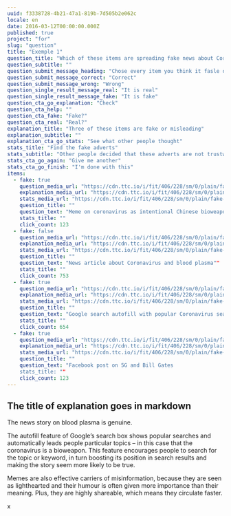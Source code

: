```yaml
---
uuid: f3338728-4b21-47a1-819b-7d505b2e062c
locale: en
date: 2016-03-12T00:00:00.000Z
published: true
project: "for"
slug: "question"
title: "Exemple 1"
question_title: "Which of these items are spreading fake news about Coronoavirus?"
question_subtitle: ""
question_submit_message_heading: "Chose every item you think it fasle or misleading"
question_submit_message_correct: "Correct"
question_submit_message_wrong: "Wrong"
question_single_result_message_real: "It is real"
question_single_result_message_fake: "It is fake"
question_cta_go_explanation: "Check"
question_cta_help: ""
question_cta_fake: "Fake?"
question_cta_real: "Real?"
explanation_title: "Three of these items are fake or misleading"
explanation_subtitle: ""
explanation_cta_go_stats: "See what other people thought"
stats_title: "Find the fake adverts"
stats_subtitle: "Other people decided that these adverts are not trustworthy"
stats_cta_go_again: "Give me another"
stats_cta_go_finish: "I'm done with this"
items:
  - fake: true
    question_media_url: "https://cdn.ttc.io/i/fit/406/228/sm/0/plain/fake-or-real-news-edition/Corona1.jpg"
    explanation_media_url: "https://cdn.ttc.io/i/fit/406/228/sm/0/plain/fake-or-real-news-edition/Corona1.jpg"
    stats_media_url: "https://cdn.ttc.io/i/fit/406/228/sm/0/plain/fake-or-real-news-edition/Corona1.jpg"
    question_title: ""
    question_text: "Meme on coronavirus as intentional Chinese bioweapon"
    stats_title: ""
    click_count: 123
  - fake: false
    question_media_url: "https://cdn.ttc.io/i/fit/406/228/sm/0/plain/fake-or-real-news-edition/corona2.png"
    explanation_media_url: "https://cdn.ttc.io/i/fit/406/228/sm/0/plain/fake-or-real-news-edition/corona2.png"
    stats_media_url: "https://cdn.ttc.io/i/fit/406/228/sm/0/plain/fake-or-real-news-edition/corona2.png"
    question_title: ""
    question_text: "News article about Coronavirus and blood plasma""
    stats_title: ""
    click_count: 753
  - fake: true
    question_media_url: "https://cdn.ttc.io/i/fit/406/228/sm/0/plain/fake-or-real-news-editioncorona3.jpg"
    explanation_media_url: "https://cdn.ttc.io/i/fit/406/228/sm/0/plain/fake-or-real-news-editioncorona3.jpg"
    stats_media_url: "https://cdn.ttc.io/i/fit/406/228/sm/0/plain/fake-or-real-news-editioncorona3.jpg"
    question_title: ""
    question_text: "Google search autofill with popular Coronavirus search terms""
    stats_title: ""
    click_count: 654
  - fake: true
    question_media_url: "https://cdn.ttc.io/i/fit/406/228/sm/0/plain/fake-or-real-news-edition/corona4.png"
    explanation_media_url: "https://cdn.ttc.io/i/fit/406/228/sm/0/plain/fake-or-real-news-edition/corona4.png"
    stats_media_url: "https://cdn.ttc.io/i/fit/406/228/sm/0/plain/fake-or-real-news-edition/corona4.png"
    question_title: ""
    question_text: "Facebook post on 5G and Bill Gates
    stats_title: ""
    click_count: 123
---
```

## The title of explanation goes in markdown

The news story on blood plasma is genuine.

The autofill feature of Google’s search box shows popular searches and automatically leads people particular topics – in this case that the coronavirus is a bioweapon. This feature encourages people to search for the topic or keyword, in turn boosting its position in search results and making the story seem more likely to be true.

Memes are also effective carriers of misinformation, because they are seen as lighthearted and their humour is often given more importance than their meaning. Plus, they are highly shareable, which means they circulate faster. 

x
